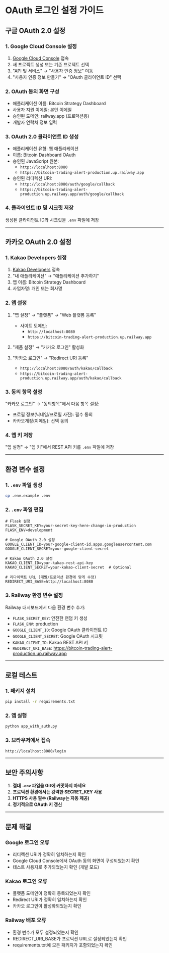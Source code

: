 # OAuth 로그인 설정 가이드

## 구글 OAuth 2.0 설정

### 1. Google Cloud Console 설정
1. [Google Cloud Console](https://console.cloud.google.com/) 접속
2. 새 프로젝트 생성 또는 기존 프로젝트 선택
3. "API 및 서비스" → "사용자 인증 정보" 이동
4. "사용자 인증 정보 만들기" → "OAuth 클라이언트 ID" 선택

### 2. OAuth 동의 화면 구성
- 애플리케이션 이름: Bitcoin Strategy Dashboard
- 사용자 지원 이메일: 본인 이메일
- 승인된 도메인: railway.app (프로덕션용)
- 개발자 연락처 정보 입력

### 3. OAuth 2.0 클라이언트 ID 생성
- 애플리케이션 유형: 웹 애플리케이션
- 이름: Bitcoin Dashboard OAuth
- 승인된 JavaScript 원본:
  - `http://localhost:8080`
  - `https://bitcoin-trading-alert-production.up.railway.app`
- 승인된 리디렉션 URI:
  - `http://localhost:8080/auth/google/callback`
  - `https://bitcoin-trading-alert-production.up.railway.app/auth/google/callback`

### 4. 클라이언트 ID 및 시크릿 저장
생성된 클라이언트 ID와 시크릿을 `.env` 파일에 저장

---

## 카카오 OAuth 2.0 설정

### 1. Kakao Developers 설정
1. [Kakao Developers](https://developers.kakao.com/) 접속
2. "내 애플리케이션" → "애플리케이션 추가하기"
3. 앱 이름: Bitcoin Strategy Dashboard
4. 사업자명: 개인 또는 회사명

### 2. 앱 설정
1. "앱 설정" → "플랫폼" → "Web 플랫폼 등록"
   - 사이트 도메인:
     - `http://localhost:8080`
     - `https://bitcoin-trading-alert-production.up.railway.app`

2. "제품 설정" → "카카오 로그인" 활성화
3. "카카오 로그인" → "Redirect URI 등록"
   - `http://localhost:8080/auth/kakao/callback`
   - `https://bitcoin-trading-alert-production.up.railway.app/auth/kakao/callback`

### 3. 동의 항목 설정
"카카오 로그인" → "동의항목"에서 다음 항목 설정:
- 프로필 정보(닉네임/프로필 사진): 필수 동의
- 카카오계정(이메일): 선택 동의

### 4. 앱 키 저장
"앱 설정" → "앱 키"에서 REST API 키를 `.env` 파일에 저장

---

## 환경 변수 설정

### 1. `.env` 파일 생성
```bash
cp .env.example .env
```

### 2. `.env` 파일 편집
```env
# Flask 설정
FLASK_SECRET_KEY=your-secret-key-here-change-in-production
FLASK_ENV=development

# Google OAuth 2.0 설정
GOOGLE_CLIENT_ID=your-google-client-id.apps.googleusercontent.com
GOOGLE_CLIENT_SECRET=your-google-client-secret

# Kakao OAuth 2.0 설정
KAKAO_CLIENT_ID=your-kakao-rest-api-key
KAKAO_CLIENT_SECRET=your-kakao-client-secret  # Optional

# 리다이렉트 URL (개발/프로덕션 환경에 맞게 수정)
REDIRECT_URI_BASE=http://localhost:8080
```

### 3. Railway 환경 변수 설정
Railway 대시보드에서 다음 환경 변수 추가:
- `FLASK_SECRET_KEY`: 안전한 랜덤 키 생성
- `FLASK_ENV`: production
- `GOOGLE_CLIENT_ID`: Google OAuth 클라이언트 ID
- `GOOGLE_CLIENT_SECRET`: Google OAuth 시크릿
- `KAKAO_CLIENT_ID`: Kakao REST API 키
- `REDIRECT_URI_BASE`: https://bitcoin-trading-alert-production.up.railway.app

---

## 로컬 테스트

### 1. 패키지 설치
```bash
pip install -r requirements.txt
```

### 2. 앱 실행
```bash
python app_with_auth.py
```

### 3. 브라우저에서 접속
```
http://localhost:8080/login
```

---

## 보안 주의사항

1. **절대 `.env` 파일을 Git에 커밋하지 마세요**
2. **프로덕션 환경에서는 강력한 SECRET_KEY 사용**
3. **HTTPS 사용 필수 (Railway는 자동 제공)**
4. **정기적으로 OAuth 키 갱신**

---

## 문제 해결

### Google 로그인 오류
- 리디렉션 URI가 정확히 일치하는지 확인
- Google Cloud Console에서 OAuth 동의 화면이 구성되었는지 확인
- 테스트 사용자로 추가되었는지 확인 (개발 모드)

### Kakao 로그인 오류
- 플랫폼 도메인이 정확히 등록되었는지 확인
- Redirect URI가 정확히 일치하는지 확인
- 카카오 로그인이 활성화되었는지 확인

### Railway 배포 오류
- 환경 변수가 모두 설정되었는지 확인
- REDIRECT_URI_BASE가 프로덕션 URL로 설정되었는지 확인
- requirements.txt에 모든 패키지가 포함되었는지 확인